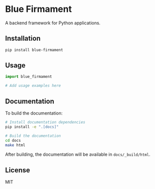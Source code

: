 # Blue Firmament

A backend framework for Python applications.

## Installation

```bash
pip install blue-firmament
```

## Usage

```python
import blue_firmament

# Add usage examples here
```

## Documentation

To build the documentation:

```bash
# Install documentation dependencies
pip install -e ".[docs]"

# Build the documentation
cd docs
make html
```

After building, the documentation will be available in `docs/_build/html`.

## License

MIT
